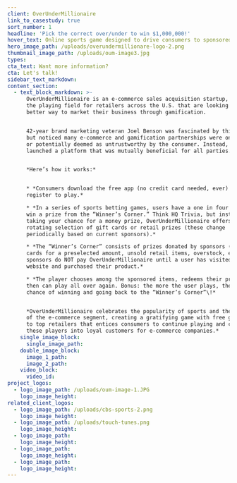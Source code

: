 ```yaml
---
client: OverUnderMillionaire
link_to_casestudy: true
sort_number: 1
headline: 'Pick the correct over/under to win $1,000,000!'
hover_text: Online sports game designed to drive consumers to sponsored products.
hero_image_path: /uploads/overundermillionare-logo-2.png
thumbnail_image_path: /uploads/oum-image3.jpg
types:
cta_text: Want more information?
cta: Let's talk!
sidebar_text_markdown:
content_section:
  - text_block_markdown: >-
      OverUnderMillionaire is an e-commerce sales acquisition startup, leveling
      the playing field for retailers across the U.S. that are looking for a
      better way to market their business through gamification.


      42-year brand marketing veteran Joel Benson was fascinated by this concept
      but noticed many e-commerce and gamification partnerships were one-sided
      or potentially deemed as untrustworthy by the consumer. Instead, he
      launched a platform that was mutually beneficial for all parties.


      *Here’s how it works:*


      * *Consumers download the free app (no credit card needed, ever) and
      register to play.*

      * *In a series of sports betting games, users have a one in four chance to
      win a prize from the “Winner’s Corner.” Think HQ Trivia, but instead of
      taking your chance for a money prize, OverUnderMillionaire offers a
      rotating selection of gift cards or retail prizes (these change
      periodically based on current sponsors).*

      * *The “Winner’s Corner” consists of prizes donated by sponsors (gift
      cards for a preselected amount, unsold retail items, overstock, etc.).The
      sponsors do NOT pay OverUnderMillionaire until a user has visited their
      website and purchased their product.*

      * *The player chooses among the sponsored items, redeems their prize, and
      then can play all over again. Bonus: the more the user plays, the higher
      chance of winning and going back to the “Winner’s Corner”\!*


      *OverUnderMillionaire celebrates the popularity of sports and the growth
      of the e-commerce segment, creating a gratifying game with free gift cards
      to top retailers that entices consumers to continue playing and converting
      these players into loyal customers for e-commerce companies.*
    single_image_block:
      single_image_path:
    double_image_block:
      image_1_path:
      image_2_path:
    video_block:
      video_id:
project_logos:
  - logo_image_path: /uploads/oum-image-1.JPG
    logo_image_height:
related_client_logos:
  - logo_image_path: /uploads/cbs-sports-2.png
    logo_image_height:
  - logo_image_path: /uploads/touch-tunes.png
    logo_image_height:
  - logo_image_path:
    logo_image_height:
  - logo_image_path:
    logo_image_height:
  - logo_image_path:
    logo_image_height:
---
```

